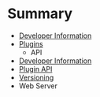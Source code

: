 # Summary

* [Developer Information](docs/developer_information.md)
* [Plugins](docs/plugins/README.md)
   * API
* [Developer Information](docs/developer_information.md)
* [Plugin API](docs/plugins/api.md)
* [Versioning](docs/versioning.md)
* Web Server

